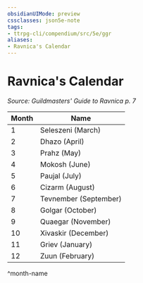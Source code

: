 ```yaml
---
obsidianUIMode: preview
cssclasses: json5e-note
tags:
- ttrpg-cli/compendium/src/5e/ggr
aliases:
- Ravnica's Calendar
---
```

# Ravnica's Calendar
*Source: Guildmasters' Guide to Ravnica p. 7* 

| Month | Name |
|-------|------|
| 1 | Seleszeni (March) |
| 2 | Dhazo (April) |
| 3 | Prahz (May) |
| 4 | Mokosh (June) |
| 5 | Paujal (July) |
| 6 | Cizarm (August) |
| 7 | Tevnember (September) |
| 8 | Golgar (October) |
| 9 | Quaegar (November) |
| 10 | Xivaskir (December) |
| 11 | Griev (January) |
| 12 | Zuun (February) |
^month-name